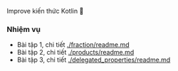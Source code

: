 Improve kiến thức Kotlin 💪

### Nhiệm vụ

- Bài tập 1, chi tiết [./fraction/readme.md](fraction/readme.md)
- Bài tập 2, chi tiết [./products/readme.md](products/readme.md)
- Bài tập 3, chi tiết [./delegated_properties/readme.md](delegated_properties/readme.md)
